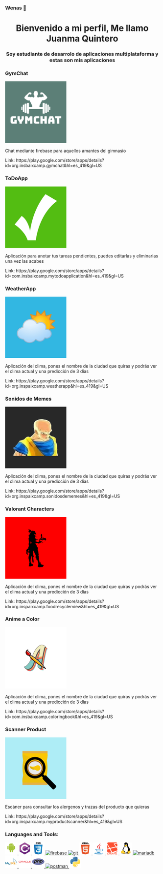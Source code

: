 ### Wenas 👋

<h1 align="center">Bienvenido a mi perfil, Me llamo Juanma Quintero</h1>
<h3 align="center">Soy estudiante de desarrolo de aplicaciones multiplataforma y estas son mis aplicaciones</h3>

<h3 align="left">GymChat</h3>
<img src="https://github.com/JuanmaQuintero/JuanmaQuintero/blob/main/ic_launcher-playstore.png" width="200" height="200"/>
<p>Chat mediante firebase para aquellos amantes del gimnasio</p>
<p>Link: https://play.google.com/store/apps/details?id=org.insbaixcamp.gymchat&hl=es_419&gl=US</p>

<h3>ToDoApp</h3>
<img src="https://github.com/JuanmaQuintero/JuanmaQuintero/blob/main/logo2.jpg" width="200" height="200"/>
<p>Aplicación para anotar tus tareas pendientes, puedes editarlas y eliminarlas una vez las acabes</p>
<p>Link: https://play.google.com/store/apps/details?id=com.insbaixcamp.mytodoapplication&hl=es_419&gl=US</p>

<h3>WeatherApp</h3>
<img src="https://github.com/JuanmaQuintero/JuanmaQuintero/blob/main/logo3.jpg" width="200" height="200"/>
<p>Aplicación del clima, pones el nombre de la ciudad que quiras y podrás ver el clima actual y una predicción de 3 días</p>
<p>Link: https://play.google.com/store/apps/details?id=org.inspaixcamp.weatherapp&hl=es_419&gl=US</p>

<h3>Sonidos de Memes</h3>
<img src="https://github.com/JuanmaQuintero/JuanmaQuintero/blob/main/goku.png" width="200" height="200"/>
<p>Aplicación del clima, pones el nombre de la ciudad que quiras y podrás ver el clima actual y una predicción de 3 días</p>
<p>Link: https://play.google.com/store/apps/details?id=org.inspaixcamp.sonidosdememes&hl=es_419&gl=US</p>

<h3>Valorant Characters</h3>
<img src="https://github.com/JuanmaQuintero/JuanmaQuintero/blob/main/logo4.jpg" width="200" height="200"/>
<p>Aplicación del clima, pones el nombre de la ciudad que quiras y podrás ver el clima actual y una predicción de 3 días</p>
<p>Link: https://play.google.com/store/apps/details?id=org.inspaixcamp.foodrecyclerview&hl=es_419&gl=US</p>

<h3>Anime a Color</h3>
<img src="https://github.com/JuanmaQuintero/JuanmaQuintero/blob/main/logo.png" width="200" height="200"/>
<p>Aplicación del clima, pones el nombre de la ciudad que quiras y podrás ver el clima actual y una predicción de 3 días</p>
<p>Link: https://play.google.com/store/apps/details?id=com.insbaixcamp.coloringbook&hl=es_419&gl=US</p>

<h3>Scanner Product</h3>
<img src="https://github.com/JuanmaQuintero/JuanmaQuintero/blob/main/logo.jpg" width="200" height="200"/>
<p>Escáner para consultar los alergenos y trazas del producto que quieras</p>
<p>Link: https://play.google.com/store/apps/details?id=org.inspaixcamp.myproductscanner&hl=es_419&gl=US</p>

<h3 align="left">Languages and Tools:</h3>
<p align="left"> <a href="https://developer.android.com" target="_blank" rel="noreferrer"> <img src="https://raw.githubusercontent.com/devicons/devicon/master/icons/android/android-original-wordmark.svg" alt="android" width="40" height="40"/> </a> <a href="https://www.w3schools.com/cs/" target="_blank" rel="noreferrer"> <img src="https://raw.githubusercontent.com/devicons/devicon/master/icons/csharp/csharp-original.svg" alt="csharp" width="40" height="40"/> </a> <a href="https://www.w3schools.com/css/" target="_blank" rel="noreferrer"> <img src="https://raw.githubusercontent.com/devicons/devicon/master/icons/css3/css3-original-wordmark.svg" alt="css3" width="40" height="40"/> </a> <a href="https://firebase.google.com/" target="_blank" rel="noreferrer"> <img src="https://www.vectorlogo.zone/logos/firebase/firebase-icon.svg" alt="firebase" width="40" height="40"/> </a> <a href="https://git-scm.com/" target="_blank" rel="noreferrer"> <img src="https://www.vectorlogo.zone/logos/git-scm/git-scm-icon.svg" alt="git" width="40" height="40"/> </a> <a href="https://www.w3.org/html/" target="_blank" rel="noreferrer"> <img src="https://raw.githubusercontent.com/devicons/devicon/master/icons/html5/html5-original-wordmark.svg" alt="html5" width="40" height="40"/> </a> <a href="https://www.java.com" target="_blank" rel="noreferrer"> <img src="https://raw.githubusercontent.com/devicons/devicon/master/icons/java/java-original.svg" alt="java" width="40" height="40"/> </a> <a href="https://laravel.com/" target="_blank" rel="noreferrer"> <img src="https://raw.githubusercontent.com/devicons/devicon/master/icons/laravel/laravel-plain-wordmark.svg" alt="laravel" width="40" height="40"/> </a> <a href="https://www.linux.org/" target="_blank" rel="noreferrer"> <img src="https://raw.githubusercontent.com/devicons/devicon/master/icons/linux/linux-original.svg" alt="linux" width="40" height="40"/> </a> <a href="https://mariadb.org/" target="_blank" rel="noreferrer"> <img src="https://www.vectorlogo.zone/logos/mariadb/mariadb-icon.svg" alt="mariadb" width="40" height="40"/> </a> <a href="https://www.mysql.com/" target="_blank" rel="noreferrer"> <img src="https://raw.githubusercontent.com/devicons/devicon/master/icons/mysql/mysql-original-wordmark.svg" alt="mysql" width="40" height="40"/> </a> <a href="https://www.oracle.com/" target="_blank" rel="noreferrer"> <img src="https://raw.githubusercontent.com/devicons/devicon/master/icons/oracle/oracle-original.svg" alt="oracle" width="40" height="40"/> </a> <a href="https://www.php.net" target="_blank" rel="noreferrer"> <img src="https://raw.githubusercontent.com/devicons/devicon/master/icons/php/php-original.svg" alt="php" width="40" height="40"/> </a> <a href="https://postman.com" target="_blank" rel="noreferrer"> <img src="https://www.vectorlogo.zone/logos/getpostman/getpostman-icon.svg" alt="postman" width="40" height="40"/> </a> <a href="https://www.python.org" target="_blank" rel="noreferrer"> <img src="https://raw.githubusercontent.com/devicons/devicon/master/icons/python/python-original.svg" alt="python" width="40" height="40"/> </a> </p>
